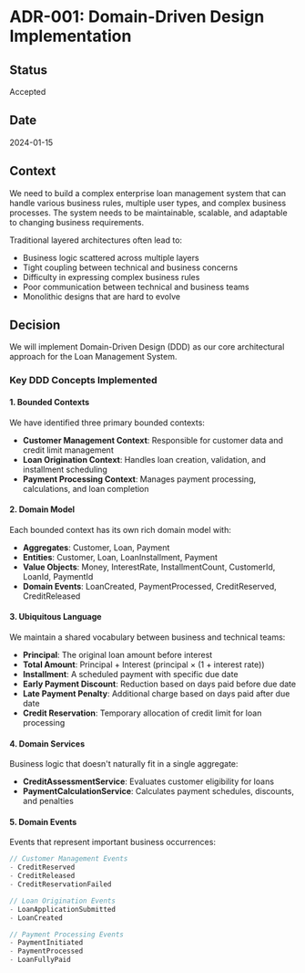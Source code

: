 # ADR-001: Domain-Driven Design Implementation

## Status
Accepted

## Date
2024-01-15

## Context

We need to build a complex enterprise loan management system that can handle various business rules, multiple user types, and complex business processes. The system needs to be maintainable, scalable, and adaptable to changing business requirements.

Traditional layered architectures often lead to:
- Business logic scattered across multiple layers
- Tight coupling between technical and business concerns
- Difficulty in expressing complex business rules
- Poor communication between technical and business teams
- Monolithic designs that are hard to evolve

## Decision

We will implement Domain-Driven Design (DDD) as our core architectural approach for the Loan Management System.

### Key DDD Concepts Implemented

#### 1. Bounded Contexts
We have identified three primary bounded contexts:

- **Customer Management Context**: Responsible for customer data and credit limit management
- **Loan Origination Context**: Handles loan creation, validation, and installment scheduling
- **Payment Processing Context**: Manages payment processing, calculations, and loan completion

#### 2. Domain Model
Each bounded context has its own rich domain model with:

- **Aggregates**: Customer, Loan, Payment
- **Entities**: Customer, Loan, LoanInstallment, Payment
- **Value Objects**: Money, InterestRate, InstallmentCount, CustomerId, LoanId, PaymentId
- **Domain Events**: LoanCreated, PaymentProcessed, CreditReserved, CreditReleased

#### 3. Ubiquitous Language
We maintain a shared vocabulary between business and technical teams:

- **Principal**: The original loan amount before interest
- **Total Amount**: Principal + Interest (principal × (1 + interest rate))
- **Installment**: A scheduled payment with specific due date
- **Early Payment Discount**: Reduction based on days paid before due date
- **Late Payment Penalty**: Additional charge based on days paid after due date
- **Credit Reservation**: Temporary allocation of credit limit for loan processing

#### 4. Domain Services
Business logic that doesn't naturally fit in a single aggregate:

- **CreditAssessmentService**: Evaluates customer eligibility for loans
- **PaymentCalculationService**: Calculates payment schedules, discounts, and penalties

#### 5. Domain Events
Events that represent important business occurrences:

```java
// Customer Management Events
- CreditReserved
- CreditReleased
- CreditReservationFailed

// Loan Origination Events
- LoanApplicationSubmitted
- LoanCreated

// Payment Processing Events
- PaymentInitiated
- PaymentProcessed
- LoanFullyPaid
